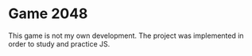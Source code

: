# Game 2048
This game is not my own development. The project was implemented in order to study and practice JS.
